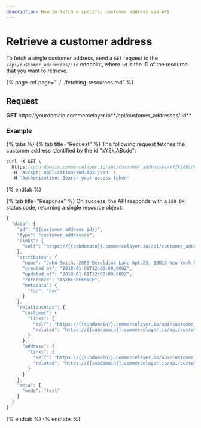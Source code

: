 ```yaml
---
description: How to fetch a specific customer address via API
---
```


# Retrieve a customer address

To fetch a single customer address, send a `GET` request to the `/api/customer_addresses/:id` endpoint, where `id` is the ID of the resource that you want to retrieve.

{% page-ref page="../../fetching-resources.md" %}

## Request

**GET** https://<i></i>yourdomain.commercelayer.io**/api/customer_addresses/:id**

### **Example**

{% tabs %}
{% tab title="Request" %}
The following request fetches the customer address identified by the id "xYZkjABcde":

```javascript
curl -X GET \
  https://yourdomain.commercelayer.io/api/customer_addresses/xYZkjABcde \
  -H 'Accept: application/vnd.api+json' \
  -H 'Authorization: Bearer your-access-token'
```
{% endtab %}

{% tab title="Response" %}
On success, the API responds with a `200 OK` status code, returning a single resource object:

```javascript
{
  "data": {
    "id": "{{customer_address_id}}",
    "type": "customer_addresses",
    "links": {
      "self": "https://{{subdomain}}.commercelayer.io/api/customer_addresses/{{customer_address_id}}"
    },
    "attributes": {
      "name": "John Smith, 2883 Geraldine Lane Apt.23, 10013 New York NY (US) (212) 646-338-1228",
      "created_at": "2018-01-01T12:00:00.000Z",
      "updated_at": "2018-01-01T12:00:00.000Z",
      "reference": "ANYREFEFERNCE",
      "metadata": {
        "foo": "bar"
      }
    },
    "relationships": {
      "customer": {
        "links": {
          "self": "https://{{subdomain}}.commercelayer.io/api/customer_addresses/{{customer_address_id}}/relationships/customer",
          "related": "https://{{subdomain}}.commercelayer.io/api/customer_addresses/{{customer_address_id}}/customer"
        }
      },
      "address": {
        "links": {
          "self": "https://{{subdomain}}.commercelayer.io/api/customer_addresses/{{customer_address_id}}/relationships/address",
          "related": "https://{{subdomain}}.commercelayer.io/api/customer_addresses/{{customer_address_id}}/address"
        }
      }
    },
    "meta": {
      "mode": "test"
    }
  }
}
```
{% endtab %}
{% endtabs %}
